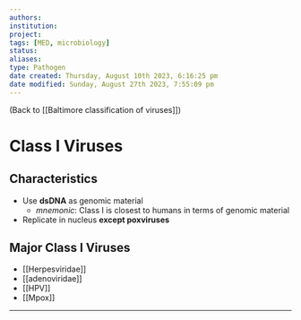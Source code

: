 ```yaml
---
authors: 
institution: 
project: 
tags: [MED, microbiology]
status: 
aliases: 
type: Pathogen
date created: Thursday, August 10th 2023, 6:16:25 pm
date modified: Sunday, August 27th 2023, 7:55:09 pm
---
```


(Back to [[Baltimore classification of viruses]])

# Class I Viruses

## Characteristics
- Use **dsDNA** as genomic material
	- _mnemonic_: Class I is closest to humans in terms of genomic material
- Replicate in nucleus **except poxviruses**

## Major Class I Viruses
- [[Herpesviridae]]
- [[adenoviridae]]
- [[HPV]]
- [[Mpox]]

---
